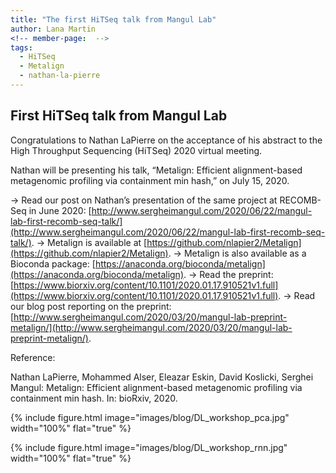 ```yaml
---
title: "The first HiTSeq talk from Mangul Lab"
author: Lana Martin
<!-- member-page:  -->
tags:
  - HiTSeq
  - Metalign
  - nathan-la-pierre
---
```


## First HiTSeq talk from Mangul Lab

Congratulations to Nathan LaPierre on the acceptance of his abstract to the High Throughput Sequencing (HiTSeq) 2020 virtual meeting.

Nathan will be presenting his talk, “Metalign: Efficient alignment-based metagenomic profiling via containment min hash,” on July 15, 2020.

→ Read our post on Nathan’s presentation of the same project at RECOMB-Seq in June 2020: [http://www.sergheimangul.com/2020/06/22/mangul-lab-first-recomb-seq-talk/](http://www.sergheimangul.com/2020/06/22/mangul-lab-first-recomb-seq-talk/).
→ Metalign is available at [https://github.com/nlapier2/Metalign](https://github.com/nlapier2/Metalign).
→ Metalign is also available as a Bioconda package: [https://anaconda.org/bioconda/metalign](https://anaconda.org/bioconda/metalign).
→ Read the preprint: [https://www.biorxiv.org/content/10.1101/2020.01.17.910521v1.full](https://www.biorxiv.org/content/10.1101/2020.01.17.910521v1.full).
→ Read our blog post reporting on the preprint: [http://www.sergheimangul.com/2020/03/20/mangul-lab-preprint-metalign/](http://www.sergheimangul.com/2020/03/20/mangul-lab-preprint-metalign/).

Reference:

Nathan LaPierre, Mohammed Alser, Eleazar Eskin, David Koslicki, Serghei Mangul: Metalign: Efficient alignment-based metagenomic profiling via containment min hash. In: bioRxiv, 2020.

{%
  include figure.html
  image="images/blog/DL_workshop_pca.jpg"
  width="100%"
  flat="true"
%}

{%
  include figure.html
  image="images/blog/DL_workshop_rnn.jpg"
  width="100%"
  flat="true"
%}
